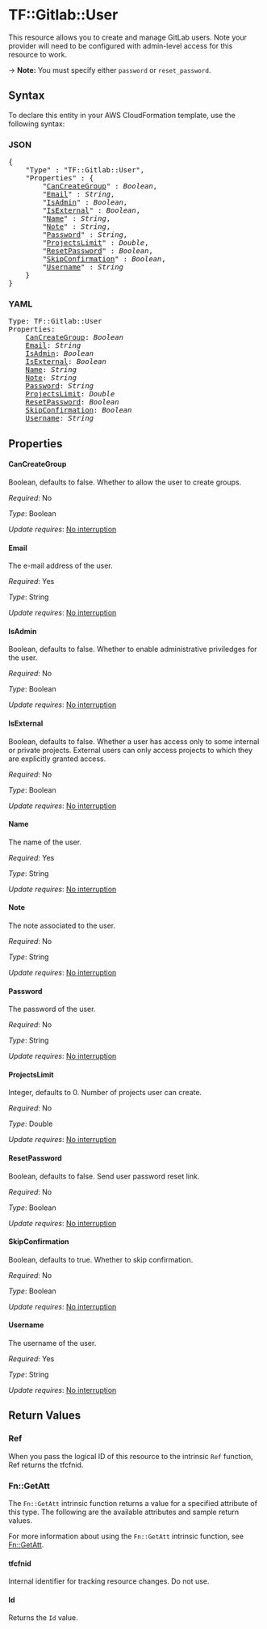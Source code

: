 # TF::Gitlab::User

This resource allows you to create and manage GitLab users.
Note your provider will need to be configured with admin-level access for this resource to work.

-> **Note:** You must specify either `password` or `reset_password`.

## Syntax

To declare this entity in your AWS CloudFormation template, use the following syntax:

### JSON

<pre>
{
    "Type" : "TF::Gitlab::User",
    "Properties" : {
        "<a href="#cancreategroup" title="CanCreateGroup">CanCreateGroup</a>" : <i>Boolean</i>,
        "<a href="#email" title="Email">Email</a>" : <i>String</i>,
        "<a href="#isadmin" title="IsAdmin">IsAdmin</a>" : <i>Boolean</i>,
        "<a href="#isexternal" title="IsExternal">IsExternal</a>" : <i>Boolean</i>,
        "<a href="#name" title="Name">Name</a>" : <i>String</i>,
        "<a href="#note" title="Note">Note</a>" : <i>String</i>,
        "<a href="#password" title="Password">Password</a>" : <i>String</i>,
        "<a href="#projectslimit" title="ProjectsLimit">ProjectsLimit</a>" : <i>Double</i>,
        "<a href="#resetpassword" title="ResetPassword">ResetPassword</a>" : <i>Boolean</i>,
        "<a href="#skipconfirmation" title="SkipConfirmation">SkipConfirmation</a>" : <i>Boolean</i>,
        "<a href="#username" title="Username">Username</a>" : <i>String</i>
    }
}
</pre>

### YAML

<pre>
Type: TF::Gitlab::User
Properties:
    <a href="#cancreategroup" title="CanCreateGroup">CanCreateGroup</a>: <i>Boolean</i>
    <a href="#email" title="Email">Email</a>: <i>String</i>
    <a href="#isadmin" title="IsAdmin">IsAdmin</a>: <i>Boolean</i>
    <a href="#isexternal" title="IsExternal">IsExternal</a>: <i>Boolean</i>
    <a href="#name" title="Name">Name</a>: <i>String</i>
    <a href="#note" title="Note">Note</a>: <i>String</i>
    <a href="#password" title="Password">Password</a>: <i>String</i>
    <a href="#projectslimit" title="ProjectsLimit">ProjectsLimit</a>: <i>Double</i>
    <a href="#resetpassword" title="ResetPassword">ResetPassword</a>: <i>Boolean</i>
    <a href="#skipconfirmation" title="SkipConfirmation">SkipConfirmation</a>: <i>Boolean</i>
    <a href="#username" title="Username">Username</a>: <i>String</i>
</pre>

## Properties

#### CanCreateGroup

Boolean, defaults to false. Whether to allow the user to create groups.

_Required_: No

_Type_: Boolean

_Update requires_: [No interruption](https://docs.aws.amazon.com/AWSCloudFormation/latest/UserGuide/using-cfn-updating-stacks-update-behaviors.html#update-no-interrupt)

#### Email

The e-mail address of the user.

_Required_: Yes

_Type_: String

_Update requires_: [No interruption](https://docs.aws.amazon.com/AWSCloudFormation/latest/UserGuide/using-cfn-updating-stacks-update-behaviors.html#update-no-interrupt)

#### IsAdmin

Boolean, defaults to false.  Whether to enable administrative priviledges
for the user.

_Required_: No

_Type_: Boolean

_Update requires_: [No interruption](https://docs.aws.amazon.com/AWSCloudFormation/latest/UserGuide/using-cfn-updating-stacks-update-behaviors.html#update-no-interrupt)

#### IsExternal

Boolean, defaults to false. Whether a user has access only to some internal or private projects. External users can only access projects to which they are explicitly granted access.

_Required_: No

_Type_: Boolean

_Update requires_: [No interruption](https://docs.aws.amazon.com/AWSCloudFormation/latest/UserGuide/using-cfn-updating-stacks-update-behaviors.html#update-no-interrupt)

#### Name

The name of the user.

_Required_: Yes

_Type_: String

_Update requires_: [No interruption](https://docs.aws.amazon.com/AWSCloudFormation/latest/UserGuide/using-cfn-updating-stacks-update-behaviors.html#update-no-interrupt)

#### Note

The note associated to the user.

_Required_: No

_Type_: String

_Update requires_: [No interruption](https://docs.aws.amazon.com/AWSCloudFormation/latest/UserGuide/using-cfn-updating-stacks-update-behaviors.html#update-no-interrupt)

#### Password

The password of the user.

_Required_: No

_Type_: String

_Update requires_: [No interruption](https://docs.aws.amazon.com/AWSCloudFormation/latest/UserGuide/using-cfn-updating-stacks-update-behaviors.html#update-no-interrupt)

#### ProjectsLimit

Integer, defaults to 0.  Number of projects user can create.

_Required_: No

_Type_: Double

_Update requires_: [No interruption](https://docs.aws.amazon.com/AWSCloudFormation/latest/UserGuide/using-cfn-updating-stacks-update-behaviors.html#update-no-interrupt)

#### ResetPassword

Boolean, defaults to false. Send user password reset link.

_Required_: No

_Type_: Boolean

_Update requires_: [No interruption](https://docs.aws.amazon.com/AWSCloudFormation/latest/UserGuide/using-cfn-updating-stacks-update-behaviors.html#update-no-interrupt)

#### SkipConfirmation

Boolean, defaults to true. Whether to skip confirmation.

_Required_: No

_Type_: Boolean

_Update requires_: [No interruption](https://docs.aws.amazon.com/AWSCloudFormation/latest/UserGuide/using-cfn-updating-stacks-update-behaviors.html#update-no-interrupt)

#### Username

The username of the user.

_Required_: Yes

_Type_: String

_Update requires_: [No interruption](https://docs.aws.amazon.com/AWSCloudFormation/latest/UserGuide/using-cfn-updating-stacks-update-behaviors.html#update-no-interrupt)

## Return Values

### Ref

When you pass the logical ID of this resource to the intrinsic `Ref` function, Ref returns the tfcfnid.

### Fn::GetAtt

The `Fn::GetAtt` intrinsic function returns a value for a specified attribute of this type. The following are the available attributes and sample return values.

For more information about using the `Fn::GetAtt` intrinsic function, see [Fn::GetAtt](https://docs.aws.amazon.com/AWSCloudFormation/latest/UserGuide/intrinsic-function-reference-getatt.html).

#### tfcfnid

Internal identifier for tracking resource changes. Do not use.

#### Id

Returns the <code>Id</code> value.

